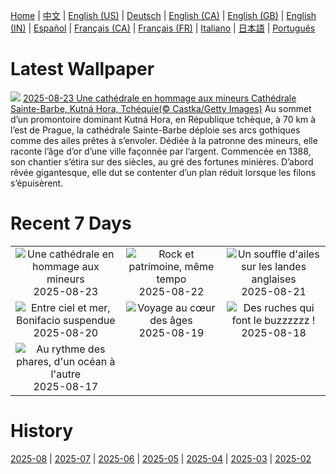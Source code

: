 [Home](../README.md) | [中文](zh-CN.md) | [English (US)](en-US.md) | [Deutsch](de-DE.md) | [English (CA)](en-CA.md) | [English (GB)](en-GB.md) | [English (IN)](en-IN.md) | [Español](es-ES.md) | [Français (CA)](fr-CA.md) | [Français (FR)](fr-FR.md) | [Italiano](it-IT.md) | [日本語](ja-JP.md) | [Português](pt-BR.md)

# Latest Wallpaper
![](https://www.bing.com/th?id=OHR.SaintBarbaras_FR-FR4490815569_UHD.jpg)
[2025-08-23 Une cathédrale en hommage aux mineurs Cathédrale Sainte-Barbe, Kutná Hora, Tchéquie(© Castka/Getty Images)](https://www.bing.com/th?id=OHR.SaintBarbaras_FR-FR4490815569_UHD.jpg)
Au sommet d’un promontoire dominant Kutná Hora, en République tchèque, à 70 km à l’est de Prague, la cathédrale Sainte-Barbe déploie ses arcs gothiques comme des ailes prêtes à s’envoler. Dédiée à la patronne des mineurs, elle raconte l’âge d’or d’une ville façonnée par l’argent. Commencée en 1388, son chantier s’étira sur des siècles, au gré des fortunes minières. D’abord rêvée gigantesque, elle dut se contenter d’un plan réduit lorsque les filons s’épuisèrent.

# Recent 7 Days
|  |  |  |
|:---:|:---:|:---:|
| ![](https://www.bing.com/th?id=OHR.SaintBarbaras_FR-FR4490815569_400x240.jpg "Une cathédrale en hommage aux mineurs") 2025-08-23 | ![](https://www.bing.com/th?id=OHR.RockSeine_FR-FR5220728990_400x240.jpg "Rock et patrimoine, même tempo") 2025-08-22 | ![](https://www.bing.com/th?id=OHR.WheatearBird_FR-FR6118377367_400x240.jpg "Un souffle d'ailes sur les landes anglaises") 2025-08-21 |
| ![](https://www.bing.com/th?id=OHR.CitadelBonifacio_FR-FR5988147766_400x240.jpg "Entre ciel et mer, Bonifacio suspendue") 2025-08-20 | ![](https://www.bing.com/th?id=OHR.GipuzcoaSummer_FR-FR5838334376_400x240.jpg "Voyage au cœur des âges") 2025-08-19 | ![](https://www.bing.com/th?id=OHR.ColorfulBeehives_FR-FR5685260580_400x240.jpg "Des ruches qui font le buzzzzzz !") 2025-08-18 |
| ![](https://www.bing.com/th?id=OHR.LyngvigLighthouse_FR-FR5388600592_400x240.jpg "Au rythme des phares, d'un océan à l'autre") 2025-08-17 |  |  |

# History
[2025-08](../archives/wallpaper/fr-FR/w_2025_08.md) | [2025-07](../archives/wallpaper/fr-FR/w_2025_07.md) | [2025-06](../archives/wallpaper/fr-FR/w_2025_06.md) | [2025-05](../archives/wallpaper/fr-FR/w_2025_05.md) | [2025-04](../archives/wallpaper/fr-FR/w_2025_04.md) | [2025-03](../archives/wallpaper/fr-FR/w_2025_03.md) | [2025-02](../archives/wallpaper/fr-FR/w_2025_02.md)
